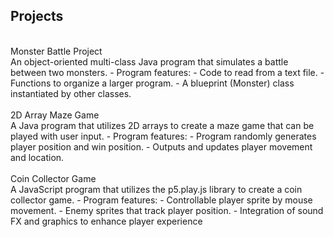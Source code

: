 ## Projects
<br />
Monster Battle Project
<br />
An object-oriented multi-class Java program that simulates a battle between two monsters.
- Program features:
  - Code to read from a text file.
  - Functions to organize a larger program.
  - A blueprint (Monster) class instantiated by other classes.
<br />
<br />
2D Array Maze Game
<br />
A Java program that utilizes 2D arrays to create a maze game that can be played with user input.
- Program features:
  - Program randomly generates player position and win position.
  - Outputs and updates player movement and location.
<br />
<br />
Coin Collector Game
<br />
A JavaScript program that utilizes the p5.play.js library to create a coin collector game.
- Program features:
  - Controllable player sprite by mouse movement.
  - Enemy sprites that track player position.
  - Integration of sound FX and graphics to enhance player experience
